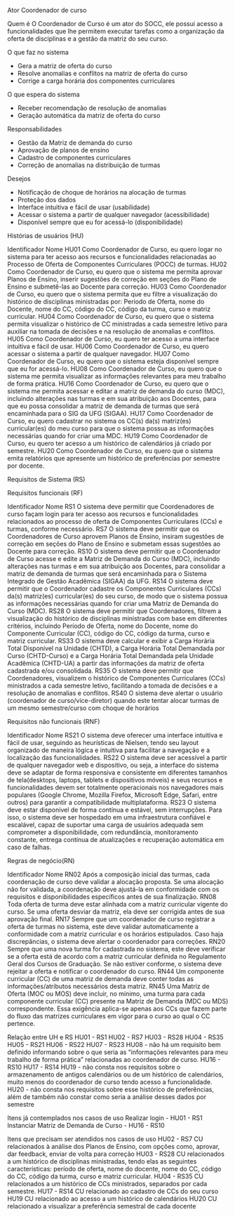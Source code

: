 Ator Coordenador de curso

 Quem é
 O Coordenador de Curso é um ator do SOCC, ele possui acesso a funcionalidades que lhe permitem executar tarefas como a organização da oferta de disciplinas e a gestão da matriz do seu curso.

O que faz no sistema
- Gera a matriz de oferta do curso 
- Resolve anomalias e conflitos na matriz de oferta do curso  
- Corrige a carga horária dos componentes curriculares

O que espera do sistema
- Receber recomendação de resolução de anomalias
- Geração automática da matriz de oferta do curso  

Responsabilidades
- Gestão da Matriz de demanda do curso
- Aprovação de planos de ensino
- Cadastro de componentes curriculares
- Correção de anomalias na distribuição de turmas

Desejos
- Notificação de choque de horários na alocação de turmas
- Proteção dos dados
- Interface intuitiva e fácil de usar (usabilidade)
- Acessar o sistema a partir de qualquer navegador (acessibilidade)
- Disponível sempre que eu for acessá-lo (disponibilidade)

Histórias de usuários (HU)

Identificador
Nome
HU01
Como Coordenador de Curso, eu quero logar no sistema para ter acesso aos recursos e funcionalidades relacionadas ao Processo de Oferta de Componentes Curriculares (POCC) de turmas.
HU02
Como Coordenador de Curso, eu quero que o sistema me permita aprovar Planos de Ensino, inserir sugestões de correção em seções do Plano de Ensino e submetê-las ao Docente para correção.
HU03
Como Coordenador de Curso, eu quero que o sistema permita que eu filtre a visualização do histórico de disciplinas ministradas por: Período de Oferta, nome do Docente, nome do CC, código do CC, código da turma, curso e matriz curricular.
HU04
Como Coordenador de Curso, eu quero que o sistema permita visualizar o histórico de CC ministradas a cada semestre letivo para auxiliar na tomada de decisões e na resolução de anomalias e conflitos.
HU05
Como Coordenador de Curso, eu quero ter acesso a uma interface intuitiva e fácil de usar.
HU06
Como Coordenador de Curso, eu quero acessar o sistema a partir de qualquer navegador.
HU07
Como Coordenador de Curso, eu quero que o sistema esteja disponível sempre que eu for acessá-lo.
HU08
Como Coordenador de Curso, eu quero que o sistema me permita visualizar as informações relevantes para meu trabalho de forma prática.
HU16
Como Coordenador de Curso, eu quero que o sistema me permita acessar e editar a matriz de demanda do curso (MDC), incluindo alterações nas turmas e em sua atribuição aos Docentes, para que eu possa consolidar a matriz de demanda de turmas que será encaminhada para o SIG da UFG (SIGAA).
HU17
Como Coordenador de Curso, eu quero cadastrar no sistema os CC(s) da(s) matriz(es) curricular(es) do meu curso para que o sistema possua as informações necessárias quando for criar uma MDC.
HU19
Como Coordenador de Curso, eu quero ter acesso a um histórico de calendários já criado por semestre.
HU20
Como Coordenador de Curso, eu quero que o sistema emita relatórios que apresente um histórico de preferências por semestre por docente.














Requisitos de Sistema (RS)

Requisitos funcionais (RF)

Identificador
Nome
RS1
O sistema deve permitir que Coordenadores de curso façam login para ter acesso aos recursos e funcionalidades relacionados ao processo de oferta de Componentes Curriculares (CCs) e turmas, conforme necessário.
RS7
O sistema deve permitir que os Coordenadores de Curso aprovem Planos de Ensino, insiram sugestões de correção em seções do Plano de Ensino e submetam essas sugestões ao Docente para correção.
RS10
O sistema deve permitir que o Coordenador de Curso acesse e edite a Matriz de Demanda do Curso (MDC), incluindo alterações nas turmas e em sua atribuição aos Docentes, para consolidar a matriz de demanda de turmas que será encaminhada para o Sistema Integrado de Gestão Acadêmica (SIGAA) da UFG.
RS14
O sistema deve permitir que o Coordenador cadastre os Componentes Curriculares (CCs) da(s) matriz(es) curricular(es) do seu curso, de modo que o sistema possua as informações necessárias quando for criar uma Matriz de Demanda do Curso (MDC).
RS28
O sistema deve permitir que  Coordenadores,   filtrem a visualização do histórico de disciplinas ministradas com base em diferentes critérios, incluindo Período de Oferta, nome do Docente, nome do Componente Curricular (CC), código do CC, código da turma, curso e matriz curricular.
RS33
O sistema deve calcular e exibir a Carga Horária Total Disponível na Unidade (CHTD), a Carga Horária Total Demandada por Curso (CHTD-Curso) e a Carga Horária Total Demandada pela Unidade Acadêmica (CHTD-UA) a partir das informações da matriz de oferta cadastrada e/ou consolidada.
RS35
O sistema deve permitir que  Coordenadores,  visualizem o histórico de Componentes Curriculares (CCs) ministrados a cada semestre letivo, facilitando a tomada de decisões e a resolução de anomalias e conflitos.
RS40
O sistema deve alertar o usuário (coordenador de curso/vice-diretor) quando este tentar alocar turmas de um mesmo semestre/curso com choque de horários


Requisitos não funcionais (RNF)

Identificador
Nome
RS21
O sistema deve oferecer uma interface intuitiva e fácil de usar, seguindo as heurísticas de Nielsen, tendo seu layout organizado de maneira lógica e intuitiva para facilitar a navegação e a localização das funcionalidades.
RS22
O sistema deve ser acessível a partir de qualquer navegador web e dispositivo, ou seja, a interface do sistema deve se adaptar de forma responsiva e consistente em diferentes tamanhos de tela(desktops, laptops, tablets e dispositivos móveis) e seus recursos e funcionalidades devem ser totalmente operacionais nos navegadores mais populares (Google Chrome, Mozilla Firefox, Microsoft Edge, Safari, entre outros) para garantir a compatibilidade multiplataforma.
RS23
O sistema deve estar disponível de forma contínua e estável, sem interrupções. Para isso, o sistema deve ser hospedado em uma infraestrutura confiável e escalável, capaz de suportar uma carga de usuários adequada sem comprometer a disponibilidade, com redundância, monitoramento constante, entrega contínua de atualizações e recuperação automática em caso de falhas.



Regras de negócio(RN)

Identificador
Nome
RN02
Após a composição inicial das turmas, cada coordenação de curso deve validar a alocação proposta. Se uma alocação não for validada, a coordenação deve ajustá-la em conformidade com os requisitos e disponibilidades específicos antes de sua finalização.
RN08
Toda oferta de turma deve estar alinhada com a matriz curricular vigente do curso. Se uma oferta desviar da matriz, ela deve ser corrigida antes de sua aprovação final.
RN17
Sempre que um coordenador de curso registrar a oferta de turmas no sistema, este deve validar automaticamente a conformidade com a matriz curricular e os horários estipulados. Caso haja discrepâncias, o sistema deve alertar o coordenador para correções. 
RN20
Sempre que uma nova turma for cadastrada no sistema, este deve verificar se a oferta está de acordo com a matriz curricular definida no Regulamento Geral dos Cursos de Graduação. Se não estiver conforme, o sistema deve rejeitar a oferta e notificar o coordenador do curso.
RN44
Um componente curricular (CC) de uma matriz de demanda deve conter todas as informações/atributos necessários desta matriz.
RN45
Uma Matriz de Oferta (MOC ou MOS) deve incluir, no mínimo, uma turma para cada componente curricular (CC) presente na Matriz de Demanda (MDC ou MDS) correspondente. Essa exigência aplica-se apenas aos CCs que fazem parte do fluxo das matrizes curriculares em vigor para o curso ao qual o CC pertence.





Relação entre UH e RS
HU01 - RS1
HU02 - RS7
HU03 - RS28
HU04 - RS35
HU05 - RS21
HU06 - RS22
HU07 - RS23
HU08 - não há um requisito bem definido informando sobre o que seria as “informações relevantes para meu trabalho de forma prática” relacionadas ao coordenador de curso.
HU16 - RS10
HU17 - RS14
HU19 - não consta nos requisitos sobre o armazenamento de antigos calendários ou de um histórico de calendários, muito menos do coordenador de curso tendo acesso a funcionalidade.
HU20 - não consta nos requisitos sobre esse histórico de preferências, além de também não constar como seria a análise desses dados por semestre


Itens já contemplados nos casos de uso
Realizar login - HU01 - RS1
Instanciar Matriz de Demanda de Curso - HU16 - RS10
 


Itens que precisam ser atendidos nos casos de uso
HU02 - RS7   CU  relacionados à análise dos Planos de Ensino, com opções como, aprovar, dar feedback, enviar de volta para correção
HU03 - RS28  CU relacionados a um histórico de disciplinas ministradas, tendo elas as seguintes características: período de oferta, nome do docente, nome do CC, código do CC, código da turma, curso e matriz curricular.
HU04 - RS35  CU relacionados a um histórico de CCs ministrados, separados por cada semestre.
HU17 - RS14 CU relacionado ao cadastro de CCs do seu curso
HU19  CU relacionado ao acesso a um histórico de calendários
HU20 CU relacionado a visualizar a preferência semestral de cada docente

